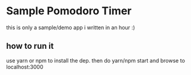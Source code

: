 # Sample Pomodoro Timer
this is only a sample/demo app i written in an hour :)

## how to run it

use yarn or npm to install the dep.
then do yarn/npm start and browse to localhost:3000